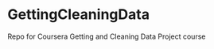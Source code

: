 GettingCleaningData
===================

Repo for Coursera Getting and Cleaning Data Project course
